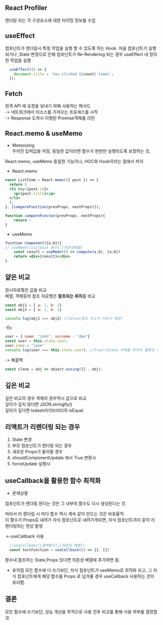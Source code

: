## React Profiler
렌더링 되는 각 구성요소에 대한 타이밍 정보를 수집

## useEffect
컴포넌트가 렌더링시 특정 작업을 실행 할 수 있도록 하는 Hook.
처음 컴포넌트가 실행되거나 ,State 변경으로 인해 컴포넌트가 Re-Rendering 되는 경우 useEffect 내 정의한 작업을 실행
```jsx
  useEffect(() => {
    document.title = `You clicked ${count} times`;
  });
```

## Fetch
원격 API 에 요청을 보내기 위해 사용하는 메서드  
-> 네트워크에서 리소스를 가져오는 프로세스를 시작  
-> Response 도착시 이행된 Promise객체를 리턴

## React.memo & useMemo
- Memoizing  
주어진 입력값을 저장, 동일한 값이라면 함수가 한번만 실행되도록 보장하는 것,

React.memo, useMemo 동일한 기능이나, HOC와 Hook이라는 점에서 차이
- React.memo
```jsx
const ListItem = React.memo(({ post }) => {
  return (
  <li key={post.id}>
    <p>{post.title}</p>
  </li>
  );
}, [compareFunction(prevProps, nextProps)]);

function compareFuncton(prevProps, nextProps){
	return ~
}
```
- useMemo
```jsx
fucntion Component({a,b}){
// useMemo([callback 함수],[의존성배열]
	const result = useMemo(() => compute(a,b), [a,b])
	return <div>{result}</div>
}
```

## 얕은 비교
원시자료형은 값을 비교  
배열, 객체등의 참조 자료형은 **참조되는 위치**를 비교

```js
const obj1 = { a: 1, b: 2}
const obj2 = { a: 1, b: 2}

console.log(obj1 === obj2) //false(참조 주소가 다르기 때문)
```

-Ex
```jsx
user = { name: "john", surname : "doe"}
const user = this.state.user;
user.name = "jane"
console.log(user === this.state.user); //True!(State 자체를 바꾸어 불변성 파괴)
```

-> 해결책
```jsx
const clone = obj => object.assing({}...obj);
```
## 깊은 비교
깊은 비교의 경우 객체의 경우역시 값으로 비교  
깊이가 깊지 않다면 JSON.stringify()  
깊이가 깊다면 lodash라이브러리의 isEqual

## 리액트가 리렌더링 되는 경우
1. State 변경
2. 부모 컴포넌트가 렌더링 되는 경우
3. 새로운 Props가 들어올 경우
4. shouldComponentUpdate 에서 True 변환시
5. forceUpdate 실행시

## useCallback을 활용한 함수 최적화
- 문제상황

컴포넌트가 렌더링 된다는 것은 그 내부의 함수도 다시 생성된다는 것.

따라서 리 렌더링 시 마다 함수 역시 계속 같이 만드는 것은 비효율적.  
이 함수가 Props로 내려가 자식 컴포넌트로 내려가게되면, 자식 컴포넌트까지 같이 리렌더링되는 현상 발생

-> useCallback 사용

```jsx
  //useCallbakc([콜백함수],[의존성 배열])
  const testFunction = useCallback(() => {}, [])
```
함수내 참조하는 State,Props 있다면 의존성 배열에 추가하면 됨.

- 유의점
모든 함수에 다 쓰기보단, 자식 컴포넌트가 useMemo로 최적화 되고, 그 자식 컴포넌트에게 해당 함수를 Props 로 넘겨줄 경우 useCallback 사용하는 것이 유리함.


## 결론
모든 함수에 쓰기보단, 성능 개선을 목적으로 사용 전후 비교를 통해 사용 여부를 결정할 것.